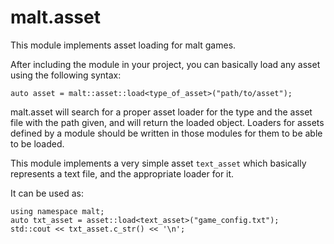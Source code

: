 malt.asset
===

This module implements asset loading for malt games.

After including the module in your project, you can basically load any asset using the following syntax:

```
auto asset = malt::asset::load<type_of_asset>("path/to/asset");
```

malt.asset will search for a proper asset loader for the type and the asset file with the path given, and will
return the loaded object. Loaders for assets defined by a module should be written in those modules for them to be
able to be loaded.

This module implements a very simple asset `text_asset` which basically represents a text file, and the appropriate
loader for it.

It can be used as:

```
using namespace malt;
auto txt_asset = asset::load<text_asset>("game_config.txt");
std::cout << txt_asset.c_str() << '\n';
```
